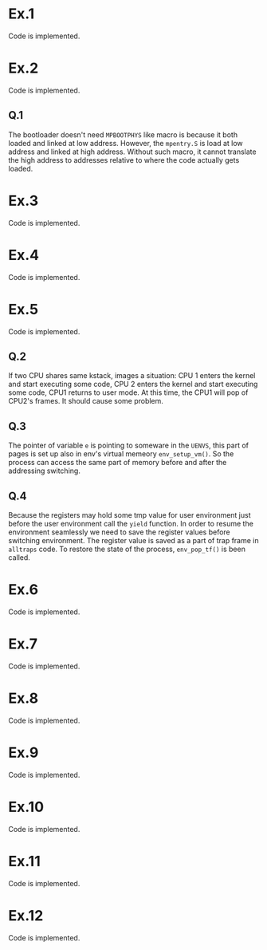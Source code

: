 # Ex.1
Code is implemented.

# Ex.2
Code is implemented.

## Q.1
The bootloader doesn't need `MPBOOTPHYS` like macro is because it both loaded
and linked at low address. However, the `mpentry.S` is load at low address and
linked at high address. Without such macro, it cannot translate the high
address to addresses relative to where the code actually gets loaded.

# Ex.3
Code is implemented.

# Ex.4
Code is implemented.

# Ex.5
Code is implemented.

## Q.2
If two CPU shares same kstack, images a situation: CPU 1 enters the kernel and
start executing some code, CPU 2 enters the kernel and start executing some
code, CPU1 returns to user mode. At this time, the CPU1 will pop of CPU2's
frames. It should cause some problem.


## Q.3
The pointer of variable `e` is pointing to someware in the `UENVS`, this part
of pages is set up also in env's virtual memeory `env_setup_vm()`. So the
process can access the same part of memory before and after the addressing
switching.

## Q.4
Because the registers may hold some tmp value for user environment just
before the user environment call the `yield` function. In order to resume the
environment seamlessly we need to save the register values before switching
environment. The register value is saved as a part of trap frame in `alltraps`
code. To restore the state of the process, `env_pop_tf()` is been called.

# Ex.6
Code is implemented.

# Ex.7
Code is implemented.

# Ex.8
Code is implemented.

# Ex.9
Code is implemented.

# Ex.10
Code is implemented.

# Ex.11
Code is implemented.

# Ex.12
Code is implemented.
